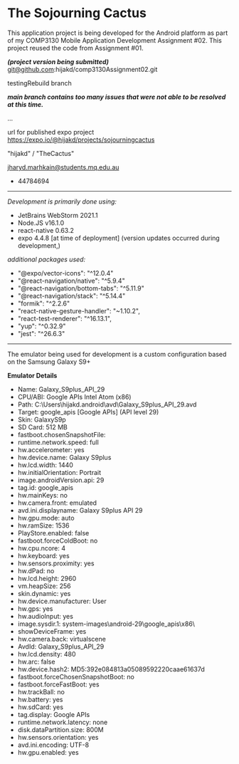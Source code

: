 # The Sojourning Cactus #

This application project is being developed for the Android platform as part of my COMP3130 Mobile Application Development Assignment #02. This project reused the code from Assignment #01.

***(project version being submitted)***<br>
git@github.com:hijakd/comp3130Assignment02.git

testingRebuild branch

***main branch contains too many issues that were not able to be resolved at this time.*** 

...


url for published expo project<br>
https://expo.io/@hijakd/projects/sojourningcactus

"hijakd" / "TheCactus"


jharyd.marhkain@students.mq.edu.au

- 44784694

----------

*Development is primarily done using:*

- JetBrains WebStorm 2021.1
- Node.JS v16.1.0
- react-native 0.63.2
- expo 4.4.8 [at time of deployment] (version updates occurred during development,)

*additional packages used:*

- "@expo/vector-icons": "^12.0.4"
- "@react-navigation/native": "^5.9.4"
- "@react-navigation/bottom-tabs": "^5.11.9"
- "@react-navigation/stack": "^5.14.4"
- "formik": "^2.2.6"
- "react-native-gesture-handler": "~1.10.2",
- "react-test-renderer": "^16.13.1",
- "yup": "^0.32.9"
- "jest": "^26.6.3"


----------


The emulator being used for development is a custom configuration based on the Samsung Galaxy S9+

**Emulator Details**

- Name: Galaxy_S9plus_API_29
- CPU/ABI: Google APIs Intel Atom (x86)
- Path: C:\Users\hijakd\.android\avd\Galaxy_S9plus_API_29.avd
- Target: google_apis [Google APIs] (API level 29)
- Skin: GalaxyS9p
- SD Card: 512 MB
- fastboot.chosenSnapshotFile: 
- runtime.network.speed: full
- hw.accelerometer: yes
- hw.device.name: Galaxy S9plus
- hw.lcd.width: 1440
- hw.initialOrientation: Portrait
- image.androidVersion.api: 29
- tag.id: google_apis
- hw.mainKeys: no
- hw.camera.front: emulated
- avd.ini.displayname: Galaxy S9plus API 29
- hw.gpu.mode: auto
- hw.ramSize: 1536
- PlayStore.enabled: false
- fastboot.forceColdBoot: no
- hw.cpu.ncore: 4
- hw.keyboard: yes
- hw.sensors.proximity: yes
- hw.dPad: no
- hw.lcd.height: 2960
- vm.heapSize: 256
- skin.dynamic: yes
- hw.device.manufacturer: User
- hw.gps: yes
- hw.audioInput: yes
- image.sysdir.1: system-images\android-29\google_apis\x86\
- showDeviceFrame: yes
- hw.camera.back: virtualscene
- AvdId: Galaxy_S9plus_API_29
- hw.lcd.density: 480
- hw.arc: false
- hw.device.hash2: MD5:392e084813a05089592220caae61637d
- fastboot.forceChosenSnapshotBoot: no
- fastboot.forceFastBoot: yes
- hw.trackBall: no
- hw.battery: yes
- hw.sdCard: yes
- tag.display: Google APIs
- runtime.network.latency: none
- disk.dataPartition.size: 800M
- hw.sensors.orientation: yes
- avd.ini.encoding: UTF-8
- hw.gpu.enabled: yes
